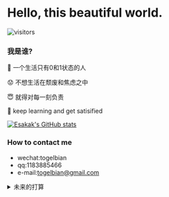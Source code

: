 # Hello, this beautiful world.

<!--
**TogelBian/TogelBian** is a ✨ _special_ ✨ repository because its `README.md` (this file) appears on your GitHub profile.

Here are some ideas to get you started:

- 🔭 I’m currently working on ...
- 🌱 I’m currently learning ...
- 👯 I’m looking to collaborate on ...
- 🤔 I’m looking for help with ...
- 💬 Ask me about ...
- 📫 How to reach me: ...
- 😄 Pronouns: ...
- ⚡ Fun fact: ...
-->
![visitors](https://visitor-badge.glitch.me/badge?page_id=EsakaK.EsakaK)


### 我是谁?
:rice: 一个生活只有0和1状态的人

:worried: 不想生活在颓废和焦虑之中

:innocent: 就得对每一刻负责

:book: keep learning and get satisified

[![Esakak's GitHub stats](https://github-readme-stats.vercel.app/api?username=Esakak)](https://github.com/Esakak/github-readme-stats)


### How to contact me
- wechat:togelbian
- qq:1183885466
- e-mail:togelbian@gmail.com


<details>
<summary>未来的打算</summary>
<code>
:student: 顺利上岸中科大，进入信院6系多媒体编码组:sob:。
</code>
</details>


